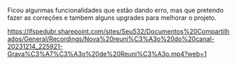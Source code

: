 
Ficou algunmas funcionalidades que estão dando erro, mas que pretendo fazer as correções e tambem alguns upgrades para melhorar o projeto.

https://ifspedubr.sharepoint.com/sites/Seu532/Documentos%20Compartilhados/General/Recordings/Nova%20reuni%C3%A3o%20do%20canal-20231214_225921-Grava%C3%A7%C3%A3o%20de%20Reuni%C3%A3o.mp4?web=1
